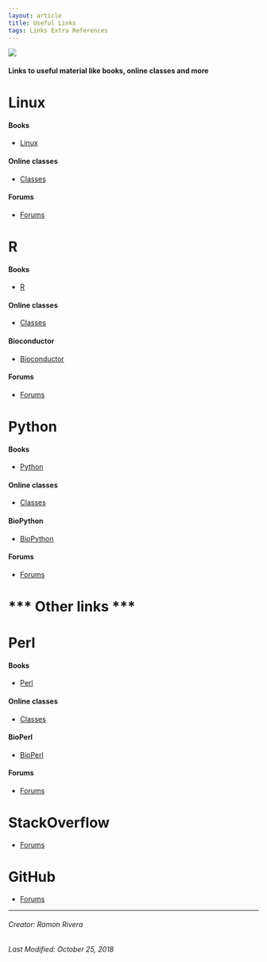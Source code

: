 ```yaml
---
layout: article
title: Useful Links
tags: Links Extra References
---
```

 
![](https://i.imgur.com/KMVYY8O.png)    

#### Links to useful material like books, online classes and more

# Linux
#### Books
- [Linux]()
#### Online classes
- [Classes]()
#### Forums
- [Forums]()  

# R
#### Books
- [R]()
#### Online classes
- [Classes]()
#### Bioconductor
- [Bioconductor]()
#### Forums
- [Forums]()

# Python
#### Books
- [Python]()
#### Online classes
- [Classes]()
#### BioPython
- [BioPython]()
#### Forums
- [Forums]()  
  
# *** Other links ***

# Perl
#### Books
- [Perl]()
#### Online classes
- [Classes]()
#### BioPerl
- [BioPerl]()
#### Forums
- [Forums]()

# StackOverflow
- [Forums]()

# GitHub
- [Forums]()


  
---
###### Creator: Ramon Rivera  
###### Last Modified: October 25, 2018  
